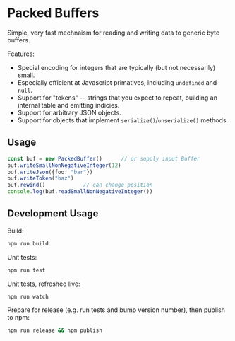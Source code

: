 # Packed Buffers

Simple, very fast mechnaism for reading and writing data to generic byte buffers.

Features:

* Special encoding for integers that are typically (but not necessarily) small.
* Especially efficient at Javascript primatives, including `undefined` and `null`.
* Support for "tokens" -- strings that you expect to repeat, building an internal table and emitting indicies.
* Support for arbitrary JSON objects.
* Support for objects that implement `serialize()`/`unserialize()` methods.

## Usage

```typescript
const buf = new PackedBuffer()      // or supply input Buffer
buf.writeSmallNonNegativeInteger(12)
buf.writeJson({foo: "bar"})
buf.writeToken("baz")
buf.rewind()            // can change position
console.log(buf.readSmallNonNegativeInteger())
```

## Development Usage

Build:

```bash
npm run build
```

Unit tests:

```bash
npm run test
```

Unit tests, refreshed live:

```bash
npm run watch
```

Prepare for release (e.g. run tests and bump version number), then publish to npm:

```bash
npm run release && npm publish
```
